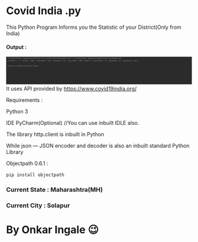 # Covid India .py
This Python Program Informs you the Statistic of your District(Only from India)

#### Output :
![Output](https://github.com/Sonic-India/covidindia.py/raw/master/Capture.PNG)
It uses API provided by https://www.covid19india.org/

Requirements :

Python 3

IDE PyCharm(Optional) //You can use inbuilt IDLE also.

The library http.client is inbuilt in Python

While json — JSON encoder and decoder is also an inbuilt standard Python Library 

Objectpath 0.6.1 :

    pip install objectpath
  
### Current State : Maharashtra(MH)
### Current City : Solapur
# By Onkar Ingale 😉
